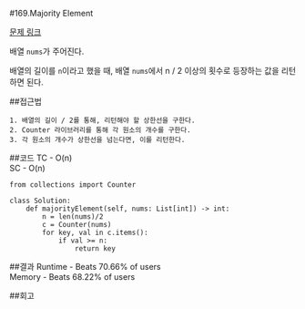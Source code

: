 #169.Majority Element

[문제 링크](https://leetcode.com/problems/majority-element/description/?envType=study-plan-v2&envId=top-interview-150)

배열 `nums`가 주어진다.

배열의 길이를 `n`이라고 했을 때, 배열 `nums`에서 n / 2 이상의 횟수로 등장하는 값을 리턴하면 된다.


##접근법
```
1. 배열의 길이 / 2를 통해, 리턴해야 할 상한선을 구한다.
2. Counter 라이브러리를 통해 각 원소의 개수를 구한다.
3. 각 원소의 개수가 상한선을 넘는다면, 이를 리턴한다.
```

##코드
TC - O(n)<br>
SC - O(n)
```
from collections import Counter

class Solution:
    def majorityElement(self, nums: List[int]) -> int:
        n = len(nums)/2
        c = Counter(nums)
        for key, val in c.items():
            if val >= n:
                return key
```

##결과
Runtime - Beats 70.66% of users<br>
Memory - Beats 68.22% of users

##회고
```
```